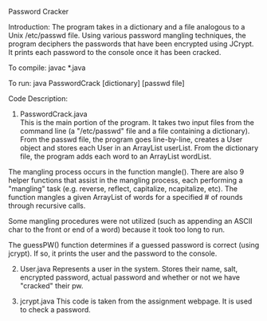 Password Cracker

Introduction:
The program takes in a dictionary and a file analogous to a Unix /etc/passwd file. Using various password mangling techniques, the program deciphers the passwords that have been encrypted using JCrypt. It prints each password to the console once it has been cracked. 

To compile:
javac *.java

To run:
java PasswordCrack [dictionary] [passwd file]

Code Description:
1) PasswordCrack.java<br>
  This is the main portion of the program. It takes two
input files from the command line (a "/etc/passwd" file and a file containing a
dictionary). From the passwd file, the program goes line-by-line, creates a User 
object and stores each User in an ArrayList userList. From the dictionary file,
the program adds each word to an ArrayList<String> wordList.

  The mangling process occurs in the function mangle(). There are also 9 helper 
functions that assist in the mangling process, each performing a "mangling"
task (e.g. reverse, reflect, capitalize, ncapitalize, etc). The function mangles
a given ArrayList<String> of words for a specified # of rounds through recursive
calls.

  Some mangling procedures were not utilized (such as appending an ASCII char to the
front or end of a word) because it took too long to run.

  The guessPW() function determines if a guessed password is correct (using jcrypt). 
If so, it prints the user and the password to the console.

2) User.java
  Represents a user in the system. Stores their name, salt, encrypted
password, actual password and whether or not we have "cracked" their pw.

3) jcrypt.java 
  This code is taken from the assignment webpage. It is used to check a password.
